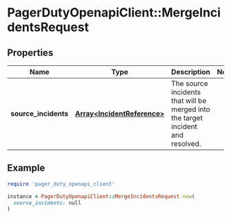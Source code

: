 # PagerDutyOpenapiClient::MergeIncidentsRequest

## Properties

| Name | Type | Description | Notes |
| ---- | ---- | ----------- | ----- |
| **source_incidents** | [**Array&lt;IncidentReference&gt;**](IncidentReference.md) | The source incidents that will be merged into the target incident and resolved. |  |

## Example

```ruby
require 'pager_duty_openapi_client'

instance = PagerDutyOpenapiClient::MergeIncidentsRequest.new(
  source_incidents: null
)
```

